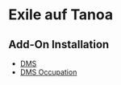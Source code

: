 # Exile auf Tanoa

## Add-On Installation

* [DMS](https://github.com/Defent/DMS_Exile#installation)
* [DMS Occupation](http://www.exilemod.com/topic/12517-release-exile-occupation-roaming-ai-more)